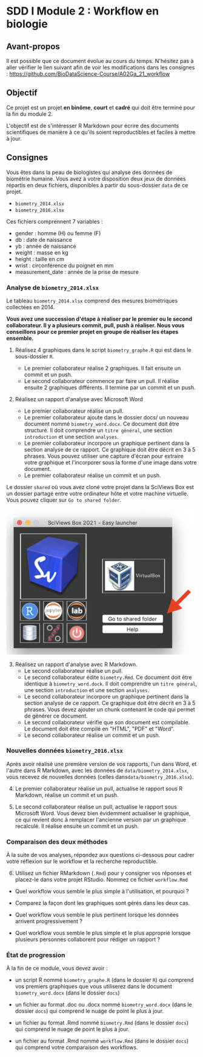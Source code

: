 # SDD I Module 2 : Workflow en biologie

## Avant-propos

Il est possible que ce document évolue au cours du temps. N'hésitez pas à aller vérifier le lien suivant afin de voir les modifications dans les consignes : <https://github.com/BioDataScience-Course/A02Ga_21_workflow>

## Objectif

Ce projet est un projet **en binôme**, **court** et **cadré** qui doit être terminé pour la fin du module 2.

L'objectif est de s'intéresser R Markdown pour écrire des documents scientifiques de manière à ce qu'ils soient reproductibles et faciles à mettre à jour.

## Consignes

Vous êtes dans la peau de biologistes qui analyse des données de biométrie humaine. Vous avez à votre disposition deux jeux de données répartis en deux fichiers, disponibles à partir du sous-dossier `data` de ce projet.

- `biometry_2014.xlsx`
- `biometry_2016.xlsx`

Ces fichiers comprennent 7 variables :

- gender : homme (H) ou femme (F)
- db : date de naissance
- yb : année de naissance
- weight : masse en kg
- height : taille en cm
- wrist : circonférence du poignet en mm
- measurement_date : année de la prise de mesure

### Analyse de `biometry_2014.xlsx`

Le tableau `biometry_2014.xlsx` comprend des mesures biométriques collectées en 2014. 

**Vous avez une succession d'étape à réaliser par le premier ou le second collaborateur. Il y a plusieurs commit, pull, push à réaliser. Nous vous conseillons pour ce premier projet en groupe de réaliser les étapes ensemble.**

1. Réalisez 4 graphiques dans le script `biometry_graphe.R` qui est dans le sous-dossier `R`.
    + Le premier collaborateur réalise 2 graphiques. Il fait ensuite un commit et un push.
    + Le second collaborateur commence par faire un pull. Il réalise ensuite 2 graphiques différents. Il termine par un commit et un push.

2. Réalisez un rapport d'analyse avec Microsoft Word
    + Le premier collaborateur réalise un pull.
    + Le premier collaborateur ajoute dans le dossier docs/ un nouveau document nommé `biometry_word.docx`. Ce document doit être structuré. Il doit comprendre un `titre général`, une section `introduction` et une section `analyses`. 
    + Le premier collaborateur incorpore un graphique pertinent dans la section analyse de ce rapport. Ce graphique doit être décrit en 3 à 5 phrases. Vous pouvez utiliser une capture d'écran pour extraire votre graphique et l'incorporer sous la forme d'une image dans votre document.
    + Le premier collaborateur réalise un commit et un push.

Le dossier `shared` où vous avez cloné votre projet dans la SciViews Box est un dossier partagé entre votre ordinateur hôte et votre machine virtuelle. Vous pouvez cliquer sur `Go to shared folder`.

![](figures/shared_folder.png)
  
3. Réalisez un rapport d'analyse avec R Markdown.
    + Le second collaborateur réalise un pull.
    + Le second collaborateur édite `biometry.Rmd`. Ce document doit être identique à `biometry_word.dock`. Il doit comprendre un `titre général`, une section `introduction` et une section `analyses`. 
    + Le second collaborateur incorpore un graphique pertinent dans la section analyse de ce rapport. Ce graphique doit être décrit en 3 à 5 phrases. Vous devez ajouter un chunk contenant le code qui permet de générer ce document.
    + Le second collaborateur vérifie que son document est compilable. Le document doit être compilé en "HTML", "PDF" et "Word".
    + Le second collaborateur réalise un commit et un push.
  
### Nouvelles données `biometry_2016.xlsx`

Après avoir réalisé une première version de vos rapports, l'un dans Word, et l'autre dans R Markdown, avec les données de `data/biometry_2014.xlsx`, vous recevez de nouvelles données (celles dans`data/biometry_2016.xlsx`).

4. Le premier collaborateur réalise un pull,  actualise le rapport sous R Markdown, réalise un commit et un push.

5. Le second collaborateur réalise un pull, actualise le rapport sous Microsoft Word. Vous devez bien évidemment actualiser le graphique, ce qui revient donc à remplacer l'ancienne version par un graphique recalculé. Il réalise ensuite un commit et un push.


### Comparaison des deux méthodes

À la suite de vos analyses, répondez aux questions ci-dessous pour cadrer votre réflexion sur le workflow et la recherche reproductible.

6. Utilisez un fichier RMarkdown (`.Rmd`) pour y consigner vos réponses et placez-le dans votre projet RStudio. Nommez ce fichier `workflow.Rmd`

- Quel workflow vous semble le plus simple à l'utilisation, et pourquoi ?

- Comparez la façon dont les graphiques sont gérés dans les deux cas.

- Quel workflow vous semble le plus pertinent lorsque les données arrivent progressivement ?

- Quel workflow vous semble le plus simple et le plus approprié lorsque plusieurs personnes collaborent pour rédiger un rapport ? 

### État de progression 

À la fin de ce module, vous devez avoir :

- un script R nommé `biometry_graphe.R` (dans le dossier `R`) qui comprend vos premiers graphiques que vous utiliserez dans le document `biometry_word.docx` (dans le dossier `docs`)

- un fichier au format .doc ou .docx nommé `biometry_word.docx` (dans le dossier `docs`) qui comprend le nuage de point le plus à jour.

- un fichier au format .Rmd nommé `biometry.Rmd` (dans le dossier `docs`) qui comprend le nuage de point le plus à jour.

- un fichier au format .Rmd nommé `workflow.Rmd` (dans le dossier `docs`) qui comprend votre comparaison des workflows.
